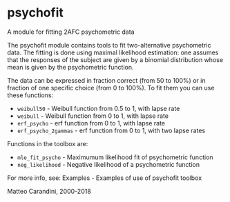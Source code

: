 
# psychofit
A module for fitting 2AFC psychometric data

The psychofit module contains tools to fit two-alternative psychometric
data. The fitting is done using maximal likelihood estimation: one
assumes that the responses of the subject are given by a binomial
distribution whose mean is given by the psychometric function.

The data can be expressed in fraction correct (from 50 to 100%) or in
fraction of one specific choice (from 0 to 100%). To fit them you can use
these functions:

 - `weibull50`          - Weibull function from 0.5 to 1, with lapse rate 
 - `weibull`            - Weibull function from 0 to 1, with lapse rate  
 - `erf_psycho`         - erf function from 0 to 1, with lapse rate
 - `erf_psycho_2gammas` - erf function from 0 to 1, with two lapse rates

Functions in the toolbox are:

 - `mle_fit_psycho`     - Maximumum likelihood fit of psychometric function
 - `neg_likelihood`     - Negative likelihood of a psychometric function

For more info, see:
  Examples           - Examples of use of psychofit toolbox

Matteo Carandini, 2000-2018
